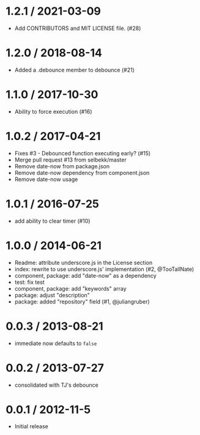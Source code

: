 # 1.2.1 / 2021-03-09

- Add CONTRIBUTORS and MIT LICENSE file. (#28)

# 1.2.0 / 2018-08-14

- Added a .debounce member to debounce (#21)

# 1.1.0 / 2017-10-30

- Ability to force execution (#16)

# 1.0.2 / 2017-04-21

- Fixes #3 - Debounced function executing early? (#15)
- Merge pull request #13 from selbekk/master
- Remove date-now from package.json
- Remove date-now dependency from component.json
- Remove date-now usage

# 1.0.1 / 2016-07-25

- add ability to clear timer (#10)

# 1.0.0 / 2014-06-21

- Readme: attribute underscore.js in the License section
- index: rewrite to use underscore.js' implementation (#2, @TooTallNate)
- component, package: add "date-now" as a dependency
- test: fix test
- component, package: add "keywords" array
- package: adjust "description"
- package: added "repository" field (#1, @juliangruber)

# 0.0.3 / 2013-08-21

- immediate now defaults to `false`

# 0.0.2 / 2013-07-27

- consolidated with TJ's debounce

# 0.0.1 / 2012-11-5

- Initial release
